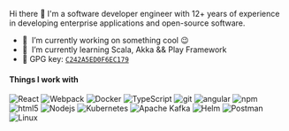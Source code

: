 Hi there 👋 I'm a software developer engineer with 12+ years of experience in developing enterprise applications and open-source software.

- 🔭 &nbsp;I’m currently working on something cool :wink:
- 🌱 &nbsp;I’m currently learning Scala, Akka && Play Framework
-   :key: GPG key: [`C242A5ED0F6EC179`](https://github.com/yguedesbeltran-ncl.gpg)

<h4>Things I work with</h4>
<p>
  <img alt="React" src="https://img.shields.io/badge/-React-45b8d8?style=flat-square&logo=react&logoColor=white" />
  <img alt="Webpack" src="https://img.shields.io/badge/-Webpack-8DD6F9?style=flat-square&logo=webpack&logoColor=white" /> 
  <img alt="Docker" src="https://img.shields.io/badge/-Docker-46a2f1?style=flat-square&logo=docker&logoColor=white" />
  <img alt="TypeScript" src="https://img.shields.io/badge/-TypeScript-007ACC?style=flat-square&logo=typescript&logoColor=white" />
  <img alt="git" src="https://img.shields.io/badge/-Git-F05032?style=flat-square&logo=git&logoColor=white" />
  <img alt="angular" src="https://img.shields.io/badge/-Angular-DD0031?style=flat-square&logo=angular&logoColor=white" />
  <img alt="npm" src="https://img.shields.io/badge/-NPM-CB3837?style=flat-square&logo=npm&logoColor=white" />
  <img alt="html5" src="https://img.shields.io/badge/-HTML5-E34F26?style=flat-square&logo=html5&logoColor=white" />
  <img alt="Nodejs" src="https://img.shields.io/badge/-Nodejs-43853d?style=flat-square&logo=Node.js&logoColor=white" />
  <img alt="Kubernetes" src="https://img.shields.io/badge/Kubernetes-3069DE?style=flat-square&logo=kubernetes&logoColor=white" />
  <img alt="Apache Kafka" src="https://img.shields.io/badge/Apache_Kafka-231F20?style=flat-square&logo=apache-kafka&logoColor=white" />
  <img alt="Helm" src="https://img.shields.io/badge/Helm-0F1689?style=flat-square&logo=Helm&labelColor=0F1689" />
  <img alt="Postman" src="https://img.shields.io/badge/Postman-FF6C37?style=flat-square&logo=Postman&logoColor=white" />
  <img alt="Linux" src="https://img.shields.io/badge/Linux-FCC624?style=flat-square&logo=linux&logoColor=black" />  
</p>
